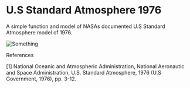 # U.S Standard Atmosphere 1976 

A simple function and model of NASAs documented U.S Standard Atmosphere model of 1976. 

![Something](https://github.com/NaveenTayyebi/MATLAB-U.S-Standard-Atmosphere-1976/blob/main/Image%2011-18-20%20at%202.03%20AM%203.jpeg?raw=true)

References

[1] National Oceanic and Atmospheric Administration, National Aeronautic and Space Administration, U.S. Standard Atmosphere, 1976 (U.S Government, 1976), pp. 3-12.
